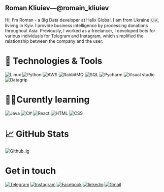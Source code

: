 ## Roman Kliuiev—@romain_kliuiev

Hi, I'm Roman - a Big Data developer at Helix Global. I am from Ukraine 🇺🇦, livivng in Kyiv. I provide business intelligence by processing donations throughout Asia.  Previously, I worked as a freelancer, I developed bots for various individuals for Telegram and Instagram, which simplified the relationship between the company and the user.

# 🔧 Technologies & Tools
![Linux](https://img.shields.io/badge/-Linux-090909?style=for-the-badge&logo=linux)
![Python](https://img.shields.io/badge/-python-090909?style=for-the-badge&logo=Python)
![AWS](https://img.shields.io/badge/-AWS-090909?style=for-the-badge&logo=amazon)
![RabbitMQ](https://img.shields.io/badge/-RabbitMQ-090909?style=for-the-badge&logo=RabbitMQ)
![SQL](https://img.shields.io/badge/-SQL-090909?style=for-the-badge&logo=Postgresql)
![Pycharm](https://img.shields.io/badge/-Pycharm-090909?style=for-the-badge&logo=Pycharm&logoColor=12B32B)
![Visual studio](https://img.shields.io/badge/-Visual%20studio-090909?style=for-the-badge&logo=visual-studio-code)
![Datagrip](https://img.shields.io/badge/-Datagrip-090909?style=for-the-badge&logo=Datagrip&logoColor=8C00AD)

# 👨‍🎓Curently learning 
![Java](https://img.shields.io/badge/-Java-090909?style=for-the-badge&logo=java&logoColor=ED8B00)
![C#](https://img.shields.io/badge/-C%23-090909?style=for-the-badge&logo=c-sharp&logoColor=AC00C0)
![React](https://img.shields.io/badge/-React%20JS-090909?style=for-the-badge&logo=React)
![HTML](https://img.shields.io/badge/-HTML5-090909?style=for-the-badge&logo=html5)
![CSS](https://img.shields.io/badge/-CSS-090909?style=for-the-badge&logo=CSS3&logoColor=blue)
# 📈 GitHub Stats
![Github_lg](https://github-readme-stats.vercel.app/api/top-langs/?username=Romakl&theme=blue-green)
# Get in touch
[![Telegram](https://img.shields.io/badge/-Telegram-090909?style=for-the-badge&logo=telegram)](https://t.me/romainkl)
[![Instagram](https://img.shields.io/badge/-Instagram-090909?style=for-the-badge&logo=instagram)](https://www.instagram.com/romain_kliuiev/)
[![Facebook](https://img.shields.io/badge/-Facebook-090909?style=for-the-badge&logo=facebook)](https://www.facebook.com/Romainkliuiev/)
[![linkedin](https://img.shields.io/badge/-linkedin-090909?style=for-the-badge&logo=linkedin&logoColor=blue)](https://www.linkedin.com/in/roman-kliuiev-605a0114b)
[![Gmail](https://img.shields.io/badge/-Gmail-090909?style=for-the-badge&logo=gmail)](https://mailhide.io/e/t0ToVKfS)
